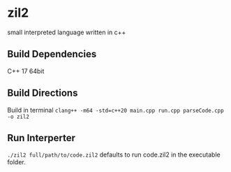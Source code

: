 # zil2
small interpreted language written in c++

## Build Dependencies 
C++ 17
64bit

## Build Directions
Build in terminal
`clang++ -m64 -std=c++20 main.cpp run.cpp parseCode.cpp -o zil2`

## Run Interperter
`./zil2 full/path/to/code.zil2`
defaults to run code.zil2 in the executable folder.